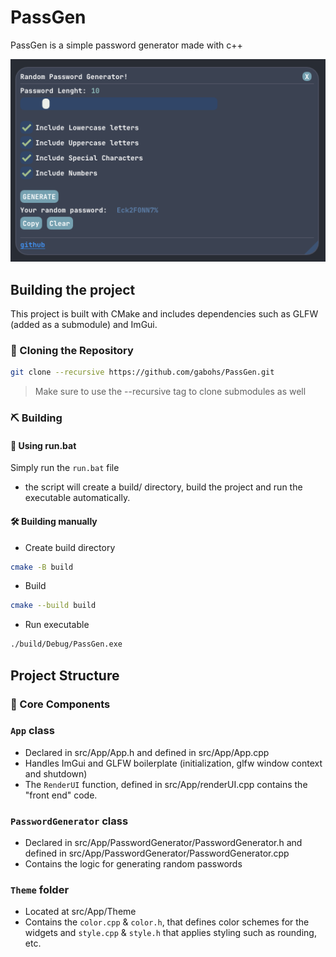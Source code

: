 # PassGen

PassGen is a simple password generator made with c++

![PassGen ScreenShot](img/app_ss.png)

## Building the project

This project is built with CMake and includes dependencies such as GLFW (added as a submodule) and ImGui.

### 📁 Cloning the Repository 

```bash
git clone --recursive https://github.com/gabohs/PassGen.git
```

> Make sure to use the --recursive tag to clone submodules as well


### ⛏️ Building

####  📜 Using run.bat
Simply run the `run.bat` file
* the script will create a build/ directory, build the project and run the executable automatically.

#### 🛠️ Building manually

* Create build directory
```bash
cmake -B build
```

* Build
```bash
cmake --build build
```

* Run executable
```bash
./build/Debug/PassGen.exe
```

## Project Structure

### 🧠 Core Components

### `App` class
* Declared in src/App/App.h and defined in src/App/App.cpp
* Handles ImGui and GLFW boilerplate (initialization, glfw window context and shutdown)
* The `RenderUI` function, defined in src/App/renderUI.cpp contains the "front end" code.

### `PasswordGenerator` class
* Declared in src/App/PasswordGenerator/PasswordGenerator.h and defined in src/App/PasswordGenerator/PasswordGenerator.cpp
* Contains the logic for generating random passwords

### `Theme` folder
* Located at src/App/Theme
* Contains the `color.cpp` & `color.h`, that defines color schemes for the widgets and `style.cpp` & `style.h` that applies styling such as rounding, etc.



